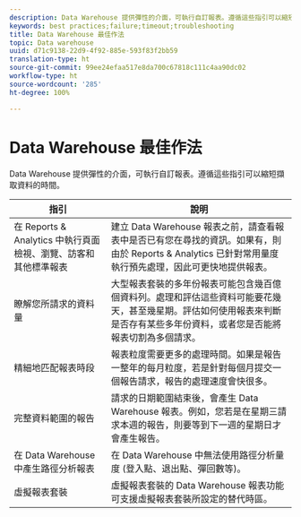 ```yaml
---
description: Data Warehouse 提供彈性的介面，可執行自訂報表。遵循這些指引可以縮短擷取資料的時間。
keywords: best practices;failure;timeout;troubleshooting
title: Data Warehouse 最佳作法
topic: Data warehouse
uuid: d71c9138-22d9-4f92-885e-593f83f2bb59
translation-type: ht
source-git-commit: 99ee24efaa517e8da700c67818c111c4aa90dc02
workflow-type: ht
source-wordcount: '285'
ht-degree: 100%

---
```



# Data Warehouse 最佳作法

Data Warehouse 提供彈性的介面，可執行自訂報表。遵循這些指引可以縮短擷取資料的時間。



| 指引 | 說明 |
|--- |--- |
| 在 Reports &amp; Analytics 中執行頁面檢視、瀏覽、訪客和其他標準報表 | 建立 Data Warehouse 報表之前，請查看報表中是否已有您在尋找的資訊。如果有，則由於 Reports &amp; Analytics 已針對常用量度執行預先處理，因此可更快地提供報表。 |
| 瞭解您所請求的資料量 | 大型報表套裝的多年份報表可能包含幾百億個資料列。處理和評估這些資料可能要花幾天，甚至幾星期。評估如何使用報表來判斷是否存有某些多年份資料，或者您是否能將報表切割為多個請求。 |
| 精細地匹配報表時段 | 報表粒度需要更多的處理時間。如果是報告一整年的每月粒度，若是針對每個月提交一個報告請求，報告的處理速度會快很多。 |
| 完整資料範圍的報告 | 請求的日期範圍結束後，會產生 Data Warehouse 報表。例如，您若是在星期三請求本週的報告，則要等到下一週的星期日才會產生報告。 |
| 在 Data Warehouse 中產生路徑分析報表 | 在 Data Warehouse 中無法使用路徑分析量度 (登入點、退出點、彈回數等)。 |
| 虛擬報表套裝 | 虛擬報表套裝的 Data Warehouse 報表功能可支援虛擬報表套裝所設定的替代時區。 |
